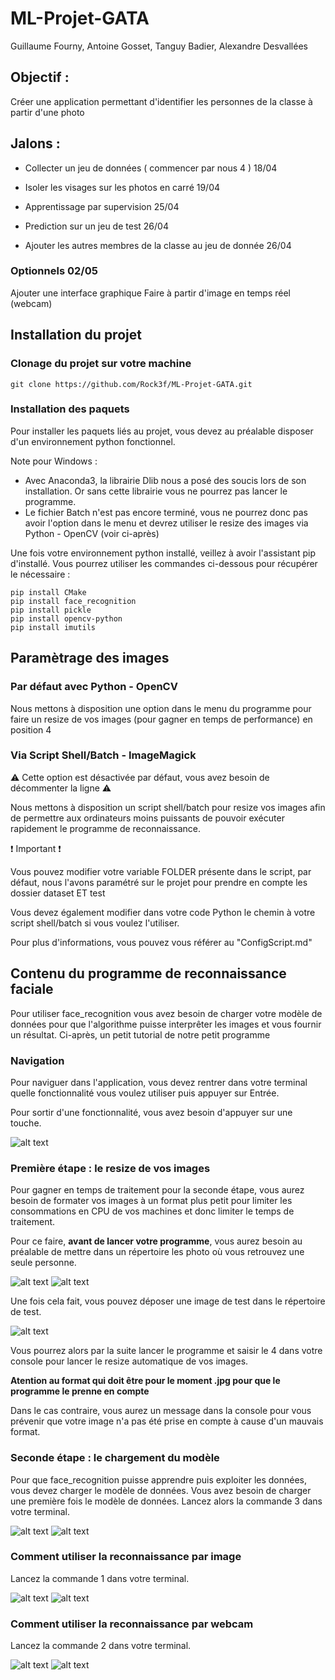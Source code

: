 # ML-Projet-GATA
Guillaume Fourny, Antoine Gosset, Tanguy Badier, Alexandre Desvallées

## Objectif :

Créer une application permettant d'identifier les personnes de la classe à partir d'une photo

## Jalons :

- Collecter un jeu de données ( commencer par nous 4 ) 18/04

- Isoler les visages sur les photos en carré 19/04

- Apprentissage par supervision 25/04

- Prediction sur un jeu de test 26/04

- Ajouter les autres membres de la classe au jeu de donnée 26/04

### Optionnels 02/05
  Ajouter une interface graphique 
  Faire à partir d'image en temps réel (webcam) 
  
## Installation du projet

### Clonage du projet sur votre machine

    git clone https://github.com/Rock3f/ML-Projet-GATA.git

### Installation des paquets

Pour installer les paquets liés au projet, vous devez au préalable disposer d'un environnement python fonctionnel. 

Note pour Windows :

 - Avec Anaconda3, la librairie Dlib nous a posé des soucis lors de son installation. Or sans cette librairie vous ne pourrez pas lancer le programme.
 - Le fichier Batch n'est pas encore terminé, vous ne pourrez donc pas avoir l'option dans le menu et devrez utiliser le resize des images via Python - OpenCV (voir ci-après)

Une fois votre environnement python installé, veillez à avoir l'assistant pip d'installé. Vous pourrez utiliser les commandes ci-dessous pour récupérer le nécessaire :

    pip install CMake
    pip install face_recognition
    pip install pickle
    pip install opencv-python
    pip install imutils

## Paramètrage des images

### Par défaut avec Python - OpenCV

Nous mettons à disposition une option dans le menu du programme pour faire un resize de vos images (pour gagner en temps de performance) en position 4 

### Via Script Shell/Batch - ImageMagick

:warning: Cette option est désactivée par défaut, vous avez besoin de décommenter la ligne :warning:

Nous mettons à disposition un script shell/batch pour resize vos images afin de permettre aux ordinateurs moins puissants de pouvoir exécuter rapidement le programme de reconnaissance.

:exclamation: Important :exclamation:

Vous pouvez modifier votre variable FOLDER présente dans le script, par défaut, nous l'avons paramétré sur le projet pour prendre en compte les dossier dataset ET test

Vous devez également modifier dans votre code Python le chemin à votre script shell/batch si vous voulez l'utiliser.

Pour plus d'informations, vous pouvez vous référer au "ConfigScript.md"

## Contenu du programme de reconnaissance faciale

Pour utiliser face_recognition vous avez besoin de charger votre modèle de données pour que l'algorithme puisse interprêter les images et vous fournir un résultat. Ci-après, un petit tutorial de notre petit programme

### Navigation

Pour naviguer dans l'application, vous devez rentrer dans votre terminal quelle fonctionnalité vous voulez utiliser puis appuyer sur Entrée.

Pour sortir d'une fonctionnalité, vous avez besoin d'appuyer sur une touche.

![alt text](https://raw.github.com/Rock3f/ML-Projet-GATA/master/.assets/MenuProgramme.png)

### Première étape : le resize de vos images

Pour gagner en temps de traitement pour la seconde étape, vous aurez besoin de formater vos images à un format plus petit pour limiter les consommations en CPU de vos machines et donc limiter le temps de traitement.

Pour ce faire, **avant de lancer votre programme**, vous aurez besoin au préalable de mettre dans un répertoire les photo où vous retrouvez une seule personne. 

![alt text](https://raw.github.com/Rock3f/ML-Projet-GATA/master/.assets/dataset1.png)
![alt text](https://raw.github.com/Rock3f/ML-Projet-GATA/master/.assets/dataset2.png)

Une fois cela fait, vous pouvez déposer une image de test dans le répertoire de test.

![alt text](https://raw.github.com/Rock3f/ML-Projet-GATA/master/.assets/test1.png)

Vous pourrez alors par la suite lancer le programme et saisir le 4 dans votre console pour lancer le resize automatique de vos images.

**Atention au format qui doit être pour le moment .jpg pour que le programme le prenne en compte**

Dans le cas contraire, vous aurez un message dans la console pour vous prévenir que votre image n'a pas été prise en compte à cause d'un mauvais format.

### Seconde étape : le chargement du modèle

Pour que face_recognition puisse apprendre puis exploiter les données, vous devez charger le modèle de données. Vous avez besoin de charger une première fois le modèle de données.
Lancez alors la commande 3 dans votre terminal.

![alt text](https://raw.github.com/Rock3f/ML-Projet-GATA/master/.assets/imgModele1.png)
![alt text](https://raw.github.com/Rock3f/ML-Projet-GATA/master/.assets/imgModele2.png)

### Comment utiliser la reconnaissance par image

Lancez la commande 1 dans votre terminal.

![alt text](https://raw.github.com/Rock3f/ML-Projet-GATA/master/.assets/recoImg1.png)
![alt text](https://raw.github.com/Rock3f/ML-Projet-GATA/master/.assets/recoImg2.png)

### Comment utiliser la reconnaissance par webcam

Lancez la commande 2 dans votre terminal.

![alt text](https://raw.github.com/Rock3f/ML-Projet-GATA/master/.assets/recoWebcam1.png)
![alt text](https://raw.github.com/Rock3f/ML-Projet-GATA/master/.assets/recoWebcam2.png)
